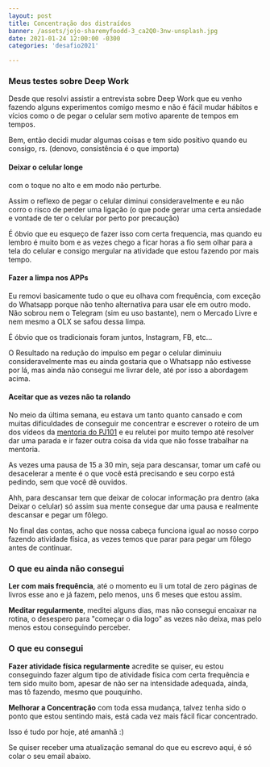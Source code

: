 ```yaml
---
layout: post
title: Concentração dos distraídos
banner: /assets/jojo-sharemyfoodd-3_ca2Q0-3nw-unsplash.jpg
date: 2021-01-24 12:00:00 -0300
categories: 'desafio2021'

---
```

### Meus testes sobre Deep Work

Desde que resolvi assistir a entrevista sobre Deep Work que eu venho fazendo alguns experimentos comigo mesmo e não é fácil mudar hábitos e vícios como o de pegar o celular sem motivo aparente de tempos em tempos.

Bem, então decidi mudar algumas coisas e tem sido positivo quando eu consigo, rs. (denovo, consistência é o que importa)

#### Deixar o celular longe

com o toque no alto e em modo não perturbe.

Assim o reflexo de pegar o celular diminui consideravelmente e eu não corro o risco de perder uma ligação (o que pode gerar uma certa ansiedade e vontade de ter o celular por perto por precaução)

É óbvio que eu esqueço de fazer isso com certa frequencia, mas quando eu lembro é muito bom e as vezes chego a ficar horas a fio sem olhar para a tela do celular e consigo mergular na atividade que estou fazendo por mais tempo.

#### Fazer a limpa nos APPs

Eu removi basicamente tudo o que eu olhava com frequência, com exceção do Whatsapp porque não tenho alternativa para usar ele em outro modo. Não sobrou nem o Telegram (sim eu uso bastante), nem o Mercado Livre e nem mesmo a OLX se safou dessa limpa.

É óbvio que os tradicionais foram juntos, Instagram, FB, etc...

O Resultado na redução do impulso em pegar o celular diminuiu consideravelmente mas eu ainda gostaria que o Whatsapp não estivesse por lá, mas ainda não consegui me livrar dele, até por isso a abordagem acima.

#### Aceitar que as vezes não ta rolando

No meio da última semana, eu estava um tanto quanto cansado e com muitas dificuldades de conseguir me concentrar e escrever o roteiro de um dos vídeos da [mentoria do PJ101](pj101.com.br) e eu relutei por muito tempo até resolver dar uma parada e ir fazer outra coisa da vida que não fosse trabalhar na mentoria.

As vezes uma pausa de 15 a 30 min, seja para descansar, tomar um café ou desacelerar a mente é o que você está precisando e seu corpo está pedindo, sem que você dê ouvidos.

Ahh, para descansar tem que deixar de colocar informação pra dentro (aka Deixar o celular) só assim sua mente consegue dar uma pausa e realmente descansar e pegar um fôlego.

No final das contas, acho que nossa cabeça funciona igual ao nosso corpo fazendo atividade física, as vezes temos que parar para pegar um fôlego antes de continuar.


### O que eu ainda não consegui

**Ler com mais frequência**, até o momento eu li um total de zero páginas de livros esse ano e já fazem, pelo menos, uns 6 meses que estou assim.

**Meditar regularmente**, meditei alguns dias, mas não consegui encaixar na rotina, o desespero para "começar o dia logo" as vezes não deixa, mas pelo menos estou conseguindo perceber.

### O que eu consegui

**Fazer atividade física regularmente** acredite se quiser, eu estou conseguindo fazer algum tipo de atividade física com certa frequência e tem sido muito bom, apesar de não ser na intensidade adequada, ainda, mas tô fazendo, mesmo que pouquinho.

**Melhorar a Concentração** com toda essa mudança, talvez tenha sido o ponto que estou sentindo mais, está cada vez mais fácil ficar concentrado.


Isso é tudo por hoje, até amanhã :)

Se quiser receber uma atualização semanal do que eu escrevo aqui, é só colar o seu email abaixo.
